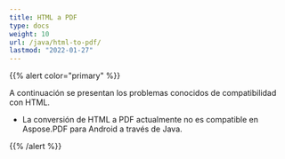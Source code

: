 ```yaml
---
title: HTML a PDF
type: docs
weight: 10
url: /java/html-to-pdf/
lastmod: "2022-01-27"
---
```


{{% alert color="primary" %}}

A continuación se presentan los problemas conocidos de compatibilidad con HTML.

- La conversión de HTML a PDF actualmente no es compatible en Aspose.PDF para Android a través de Java.

{{% /alert %}}
